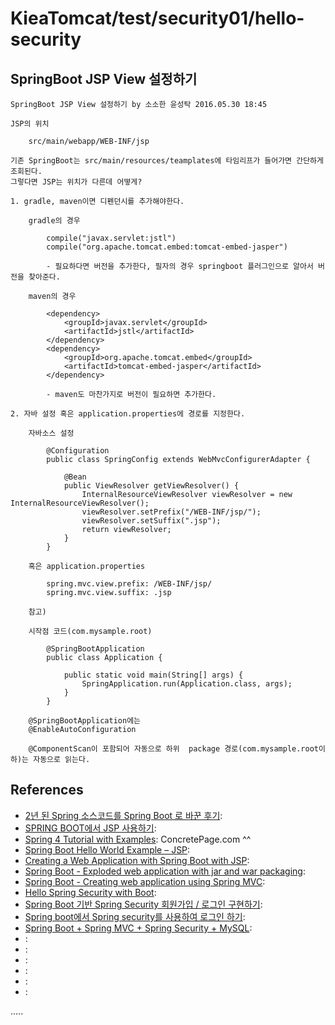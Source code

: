 KieaTomcat/test/security01/hello-security
=========================================

SpringBoot JSP View 설정하기
----------------------------
```
SpringBoot JSP View 설정하기 by 소소한 윤성탁 2016.05.30 18:45

JSP의 위치 

	src/main/webapp/WEB-INF/jsp

기존 SpringBoot는 src/main/resources/teamplates에 타임리프가 들어가면 간단하게 조회된다.
그렇다면 JSP는 위치가 다른데 어떻게?

1. gradle, maven이면 디펜던시를 추가해야한다.

	gradle의 경우

		compile("javax.servlet:jstl")
		compile("org.apache.tomcat.embed:tomcat-embed-jasper")

		- 필요하다면 버전을 추가한다, 필자의 경우 springboot 플러그인으로 알아서 버전을 찾아준다.

	maven의 경우

		<dependency>
			<groupId>javax.servlet</groupId>
			<artifactId>jstl</artifactId>
		</dependency>
		<dependency>
			<groupId>org.apache.tomcat.embed</groupId>
			<artifactId>tomcat-embed-jasper</artifactId>
		</dependency>

		- maven도 마찬가지로 버전이 필요하면 추가한다.

2. 자바 설정 혹은 application.properties에 경로를 지정한다.

	자바소스 설정
	
		@Configuration
		public class SpringConfig extends WebMvcConfigurerAdapter {

			@Bean
			public ViewResolver getViewResolver() {
				InternalResourceViewResolver viewResolver = new InternalResourceViewResolver();
				viewResolver.setPrefix("/WEB-INF/jsp/");
				viewResolver.setSuffix(".jsp");
				return viewResolver;
			}
		}

	혹은 application.properties

		spring.mvc.view.prefix: /WEB-INF/jsp/
		spring.mvc.view.suffix: .jsp

	참고)

	시작점 코드(com.mysample.root)

		@SpringBootApplication
		public class Application {

			public static void main(String[] args) {
				SpringApplication.run(Application.class, args);
			}
		}

	@SpringBootApplication에는 
	@EnableAutoConfiguration

	@ComponentScan이 포함되어 자동으로 하위  package 경로(com.mysample.root이하)는 자동으로 읽는다.

```




References
----------
- [2년 된 Spring 소스코드를 Spring Boot 로 바꾼 후기](https://limsungmook.github.io/2016/12/28/review-migration-legacy-to-boot/ "2년 된 Spring 소스코드를 Spring Boot 로 바꾼 후기"):
- [SPRING BOOT에서 JSP 사용하기](http://coding-slave.blogspot.com/2016/01/web-spring-spring-boot.html "SPRING BOOT에서 JSP 사용하기"):
- [Spring 4 Tutorial with Examples](https://www.concretepage.com/spring-4/ "Spring 4 Tutorial with Examples"): ConcretePage.com ^^
- [Spring Boot Hello World Example – JSP](https://www.mkyong.com/spring-boot/spring-boot-hello-world-example-jsp/ "Spring Boot Hello World Example – JSP"):
- [Creating a Web Application with Spring Boot with JSP](http://www.springboottutorial.com/creating-web-application-with-spring-boot "Creating a Web Application with Spring Boot with JSP"):
- [Spring Boot - Exploded web application with jar and war packaging](https://www.logicbig.com/tutorials/spring-framework/spring-boot/boot-exploded-war.html "Spring Boot - Exploded web application with jar and war packaging"):
- [Spring Boot - Creating web application using Spring MVC](https://www.boraji.com/spring-boot-creating-web-application-using-spring-mvc "Spring Boot - Creating web application using Spring MVC"):
- [Hello Spring Security with Boot](https://docs.spring.io/spring-security/site/docs/current/guides/html5/helloworld-boot.html "Hello Spring Security with Boot"):
- [Spring Boot 기반 Spring Security 회원가입 / 로그인 구현하기](https://xmfpes.github.io/spring/spring-security/ "Spring Boot 기반 Spring Security 회원가입 / 로그인 구현하기"):
- [Spring boot에서 Spring security를 사용하여 로그인 하기](https://wedul.site/170 "Spring boot에서 Spring security를 사용하여 로그인 하기"):
- [Spring Boot + Spring MVC + Spring Security + MySQL](https://medium.com/@gustavo.ponce.ch/spring-boot-spring-mvc-spring-security-mysql-a5d8545d837d "Spring Boot + Spring MVC + Spring Security + MySQL"):
- []( ""):
- []( ""):
- []( ""):
- []( ""):
- []( ""):
- []( ""):



.....





